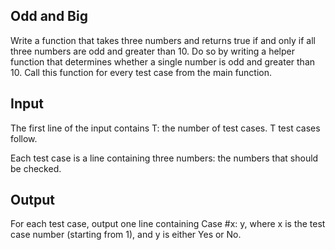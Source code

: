 <h2> Odd and Big </h2>
Write a function that takes three numbers and returns true if and only if all three numbers are odd and greater than 10. Do so by writing a helper function that determines whether a single number is odd and greater than 10. Call this function for every test case from the main function.

<h2> Input </h2>
The first line of the input contains T: the number of test cases. T test cases follow.

Each test case is a line containing three numbers: the numbers that should be checked.

<h2> Output </h2>
For each test case, output one line containing Case #x: y, where x is the test case number (starting from 1), and y is either Yes or No.
